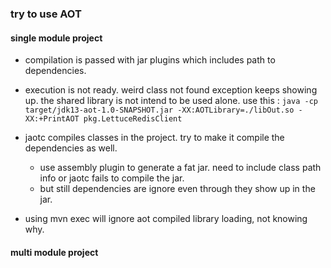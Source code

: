 ### try to use AOT 
#### single module project
* compilation is passed with jar plugins which includes path to dependencies.
* execution is not ready. weird class not found exception keeps showing up. the shared library is not intend to be used alone.
use this : ```java -cp target/jdk13-aot-1.0-SNAPSHOT.jar -XX:AOTLibrary=./libOut.so -XX:+PrintAOT pkg.LettuceRedisClient```
* jaotc compiles classes in the project. try to make it compile the dependencies as well. 
    * use assembly plugin to generate a fat jar. need to include class path info or jaotc fails to compile the jar.
    * but still dependencies are ignore even through they show up in the jar.
    
* using mvn exec will ignore aot compiled library loading, not knowing why.
#### multi module project